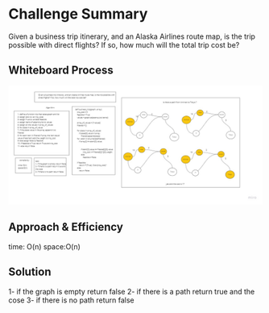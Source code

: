# Challenge Summary
Given a business trip itinerary, and an Alaska Airlines route map, is the trip possible with direct flights? If so, how much will the total trip cost be?
## Whiteboard Process
<!-- Embedded whiteboard image -->
![](../img/businiss_trip.jpg)
## Approach & Efficiency
<!-- What approach did you take? Why? What is the Big O space/time for this approach? -->
time: O(n)
space:O(n)
## Solution
<!-- Show how to run your code, and examples of it in action -->
1- if the graph is empty return false
2- if there is a path return true and
the cose
3- if there is no path return false
